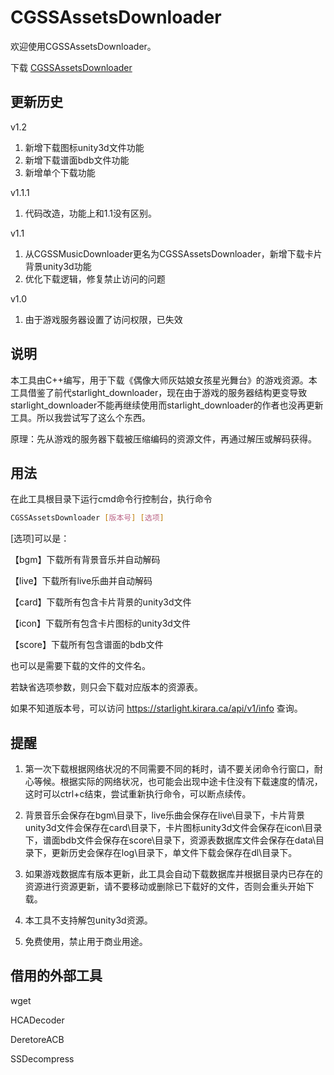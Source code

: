 # CGSSAssetsDownloader
欢迎使用CGSSAssetsDownloader。

下载 [CGSSAssetsDownloader](https://github.com/MoebutagataShiozakana/CGSSAssetsDownloader/releases)

## 更新历史
v1.2
1. 新增下载图标unity3d文件功能
2. 新增下载谱面bdb文件功能
3. 新增单个下载功能

v1.1.1
1. 代码改造，功能上和1.1没有区别。

v1.1
1. 从CGSSMusicDownloader更名为CGSSAssetsDownloader，新增下载卡片背景unity3d功能
2. 优化下载逻辑，修复禁止访问的问题

v1.0
1. 由于游戏服务器设置了访问权限，已失效

## 说明
本工具由C++编写，用于下载《偶像大师灰姑娘女孩星光舞台》的游戏资源。本工具借鉴了前代starlight_downloader，现在由于游戏的服务器结构更变导致starlight_downloader不能再继续使用而starlight_downloader的作者也没再更新工具。所以我尝试写了这么个东西。

原理：先从游戏的服务器下载被压缩编码的资源文件，再通过解压或解码获得。

## 用法
在此工具根目录下运行cmd命令行控制台，执行命令
```Bash
CGSSAssetsDownloader [版本号] [选项]
```
[选项]可以是：

【bgm】下载所有背景音乐并自动解码

【live】下载所有live乐曲并自动解码

【card】下载所有包含卡片背景的unity3d文件

【icon】下载所有包含卡片图标的unity3d文件

【score】下载所有包含谱面的bdb文件

也可以是需要下载的文件的文件名。

若缺省选项参数，则只会下载对应版本的资源表。

如果不知道版本号，可以访问 https://starlight.kirara.ca/api/v1/info 查询。

## 提醒
1. 第一次下载根据网络状况的不同需要不同的耗时，请不要关闭命令行窗口，耐心等候。根据实际的网络状况，也可能会出现中途卡住没有下载速度的情况，这时可以ctrl+c结束，尝试重新执行命令，可以断点续传。

2. 背景音乐会保存在bgm\目录下，live乐曲会保存在live\目录下，卡片背景unity3d文件会保存在card\目录下，卡片图标unity3d文件会保存在icon\目录下，谱面bdb文件会保存在score\目录下，资源表数据库文件会保存在data\目录下，更新历史会保存在log\目录下，单文件下载会保存在dl\目录下。

3. 如果游戏数据库有版本更新，此工具会自动下载数据库并根据目录内已存在的资源进行资源更新，请不要移动或删除已下载好的文件，否则会重头开始下载。

4. 本工具不支持解包unity3d资源。

5. 免费使用，禁止用于商业用途。

## 借用的外部工具
wget

HCADecoder

DeretoreACB

SSDecompress

